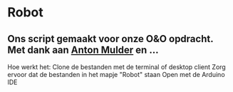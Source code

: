 # Robot
## Ons script gemaakt voor onze O&O opdracht. Met dank aan [Anton Mulder](https://github.com/antonmulder) en ...

Hoe werkt het:
Clone de bestanden met de terminal of desktop client
Zorg ervoor dat de bestanden in het mapje "Robot" staan
Open met de Arduino IDE

